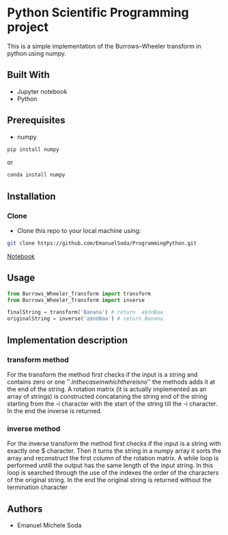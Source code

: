 # Python Scientific Programming project
This is a simple implementation of the Burrows–Wheeler transform in python using numpy. 

## Built With
* Jupyter notebook
* Python

## Prerequisites 
* numpy 
```sh
pip install numpy
```
or
```sh
conda install numpy
```
## Installation
### Clone

- Clone this repo to your local machine using:
```bash
git clone https://github.com/EmanuelSoda/ProgrammingPython.git
```
[Notebook](https://nbviewer.jupyter.org/github/EmanuelSoda/ProgrammingPython/blob/master/.ipynb_checkpoints/Test%20BWT-checkpoint.ipynb)

## Usage

```python
from Burrows_Wheeler_Transform import transform
from Burrows_Wheeler_Transform import inverse

finalString = transform('Banana') # return  a$nnBaa
originalString = inverse('a$nnBaa') # return Banana
```




## Implementation description
###  transform method
For the transform the method first checks if the input is a string and contains zero or one '$'.
In the case in which there is no '$' the methods adds it at the end of the string.
A rotation matrix (it is actually implemented as an array of strings) is constructed concataning the string end of the string starting from the -i character with the start of the string till the -i character. In the end the inverse is returned.


### inverse method 
For the inverse transform the method first checks if the input is a string with exactly one $ character.
Then it turns the string in a numpy array it sorts the array and reconstruct the first column of the rotation matrix.
A while loop is performed untill the output has the same length of the input string. In this loop is searched through the use of the indexes the order of the characters of the original string. In the end the original string is returned without the termination character




## Authors
* Emanuel Michele Soda

